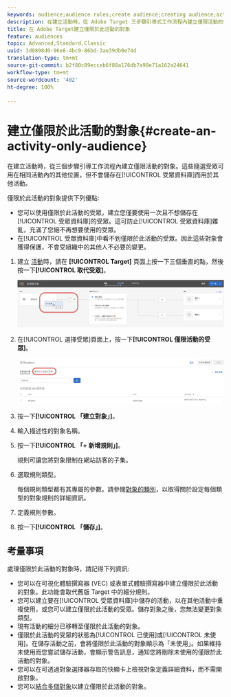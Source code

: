 ```yaml
---
keywords: audience;audience rules;create audience;creating audience;activity only;activity-only;adhoc
description: 在建立活動時，從 Adobe Target 三步驟引導式工作流程內建立僅限活動的受眾。這些隨選對象可用在相同活動內的其他位置，但不會儲存在對象資料庫而用於其他活動。
title: 在 Adobe Target建立僅限於此活動的對象
feature: audiences
topic: Advanced,Standard,Classic
uuid: 3d0898d0-96e8-4bc9-86bd-3ae39db0e74d
translation-type: tm+mt
source-git-commit: b2f80c89ecceb6f88a176db7a90e71a162a24641
workflow-type: tm+mt
source-wordcount: '402'
ht-degree: 100%

---
```



# 建立僅限於此活動的對象{#create-an-activity-only-audience}

在建立活動時，從三個步驟引導工作流程內建立僅限活動的對象。這些隨選受眾可用在相同活動內的其他位置，但不會儲存在[!UICONTROL 受眾資料庫]而用於其他活動。

僅限於此活動的對象提供下列優點:

* 您可以使用僅限於此活動的受眾，建立您僅要使用一次且不想儲存在[!UICONTROL 受眾資料庫]的受眾。這可防止[!UICONTROL 受眾資料庫]雜亂，充滿了您絕不再想要使用的受眾。
* 在[!UICONTROL 受眾資料庫]中看不到僅限於此活動的受眾。因此這些對象會獲得保護，不會受組織中的其他人不必要的變更。

1. 建立 [活動](../c-activities/activities.md#concept_D317A95A1AB54674BA7AB65C7985BA03)時，請在 **[!UICONTROL Target]** 頁面上按一下三個垂直的點，然後按一下&#x200B;**[!UICONTROL 取代受眾]**。

   ![步驟結果](assets/edit_audience.png)

1. 在[!UICONTROL 選擇受眾]頁面上，按一下&#x200B;**[!UICONTROL 僅限活動的受眾]**。

   ![](assets/activity-only-aud.png)

1. 按一下&#x200B;**[!UICONTROL 「建立對象」]**。
1. 輸入描述性的對象名稱。
1. 按一下&#x200B;**[!UICONTROL 「+ 新增規則」]**。

   規則可讓您將對象限制在網站訪客的子集。

1. 選取規則類型。

   每個規則類型都有其專屬的參數。請參閱[對象的類別](../c-target/c-audiences/c-target-rules/target-rules.md#concept_E3A77E42F1644503A829B5107B20880D)，以取得關於設定每個類型的對象規則的詳細資訊。

1. 定義規則參數。
1. 按一下&#x200B;**[!UICONTROL 「儲存」]**。

## 考量事項

處理僅限於此活動的對象時，請記得下列資訊:

* 您可以在可視化體驗撰寫器 (VEC) 或表單式體驗撰寫器中建立僅限於此活動的對象。此功能會取代舊版 Target 中的細分規則。
* 您可以建立要在[!UICONTROL 受眾資料庫]中儲存的活動，以在其他活動中重複使用，或您可以建立僅限於此活動的受眾。儲存對象之後，您無法變更對象類型。
* 現有活動的細分已移轉至僅限於此活動的對象。
* 僅限於此活動的受眾的狀態為[!UICONTROL 已使用]或[!UICONTROL 未使用]。在儲存活動之前，會將僅限於此活動的對象顯示為「未使用」。如果維持未使用而您嘗試儲存活動，會顯示警告訊息，通知您將刪除未使用的僅限於此活動的對象。
* 您可以在可透過對象選擇器存取的快顯卡上檢視對象定義詳細資料，而不需開啟對象。
* 您可以[結合多個對象](../c-target/combining-multiple-audiences.md#concept_A7386F1EA4394BD2AB72399C225981E5)以建立僅限於此活動的對象。

